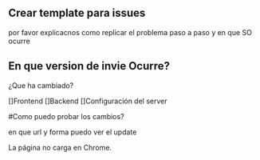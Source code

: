 ## Crear template para issues 

por favor explicacnos como replicar el problema paso a paso y en que SO ocurre

## En que version de invie Ocurre?

¿Que ha cambiado?

[]Frontend
[]Backend
[]Configuración del server

#Como puedo probar los cambios?

en que url y forma puedo ver el update

La página no carga en Chrome.
